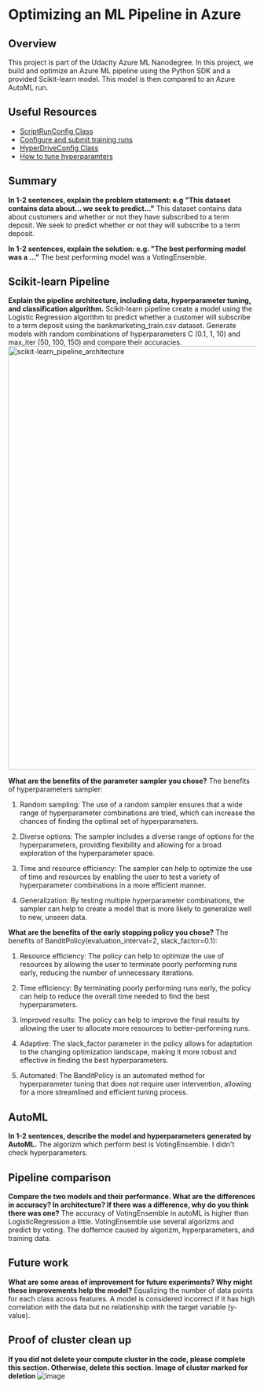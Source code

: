 # Optimizing an ML Pipeline in Azure

## Overview
This project is part of the Udacity Azure ML Nanodegree.
In this project, we build and optimize an Azure ML pipeline using the Python SDK and a provided Scikit-learn model.
This model is then compared to an Azure AutoML run.

## Useful Resources
- [ScriptRunConfig Class](https://docs.microsoft.com/en-us/python/api/azureml-core/azureml.core.scriptrunconfig?view=azure-ml-py)
- [Configure and submit training runs](https://docs.microsoft.com/en-us/azure/machine-learning/how-to-set-up-training-targets)
- [HyperDriveConfig Class](https://docs.microsoft.com/en-us/python/api/azureml-train-core/azureml.train.hyperdrive.hyperdriveconfig?view=azure-ml-py)
- [How to tune hyperparamters](https://docs.microsoft.com/en-us/azure/machine-learning/how-to-tune-hyperparameters)


## Summary
**In 1-2 sentences, explain the problem statement: e.g "This dataset contains data about... we seek to predict..."**
This dataset contains data about customers and whether or not they have subscribed to a term deposit. We seek to predict whether or not they will subscribe to a term deposit.

**In 1-2 sentences, explain the solution: e.g. "The best performing model was a ..."**
The best performing model was a VotingEnsemble.
 
## Scikit-learn Pipeline
**Explain the pipeline architecture, including data, hyperparameter tuning, and classification algorithm.**
Scikit-learn pipeline create a model using the Logistic Regression algorithm to predict whether a customer will subscribe to a term deposit using the bankmarketing_train.csv dataset. Generate models with random combinations of hyperparameters C (0.1, 1, 10) and max_iter (50, 100, 150) and compare their accuracies.
<img width="861" alt="scikit-learn_pipeline_architecture" src="https://user-images.githubusercontent.com/105419001/225234925-6cb4d960-87ef-49f2-9ee6-924ead276d50.PNG">


**What are the benefits of the parameter sampler you chose?**
The benefits of hyperparameters sampler:
1. Random sampling: The use of a random sampler ensures that a wide range of hyperparameter combinations are tried, which can increase the chances of finding the optimal set of hyperparameters.

2. Diverse options: The sampler includes a diverse range of options for the hyperparameters, providing flexibility and allowing for a broad exploration of the hyperparameter space.

3. Time and resource efficiency: The sampler can help to optimize the use of time and resources by enabling the user to test a variety of hyperparameter combinations in a more efficient manner.

4. Generalization: By testing multiple hyperparameter combinations, the sampler can help to create a model that is more likely to generalize well to new, unseen data. 

**What are the benefits of the early stopping policy you chose?**
The benefits of BanditPolicy(evaluation_interval=2, slack_factor=0.1):

1. Resource efficiency: The policy can help to optimize the use of resources by allowing the user to terminate poorly performing runs early, reducing the number of unnecessary iterations.

2. Time efficiency: By terminating poorly performing runs early, the policy can help to reduce the overall time needed to find the best hyperparameters.

3. Improved results: The policy can help to improve the final results by allowing the user to allocate more resources to better-performing runs.

4. Adaptive: The slack_factor parameter in the policy allows for adaptation to the changing optimization landscape, making it more robust and effective in finding the best hyperparameters.

5. Automated: The BanditPolicy is an automated method for hyperparameter tuning that does not require user intervention, allowing for a more streamlined and efficient tuning process.

## AutoML
**In 1-2 sentences, describe the model and hyperparameters generated by AutoML.**
The algorizm which perform best is VotingEnsemble. I didn't check hyperparameters.

## Pipeline comparison
**Compare the two models and their performance. What are the differences in accuracy? In architecture? If there was a difference, why do you think there was one?**
The accuracy of VotingEnsemble in autoML is higher than LogisticRegression a little. VotingEnsemble use several algorizms and predict by voting. The doffernce caused by algorizm, hyperparameters, and training data.

## Future work
**What are some areas of improvement for future experiments? Why might these improvements help the model?**
Equalizing the number of data points for each class across features. A model is considered incorrect if it has high correlation with the data but no relationship with the target variable (y-value).

## Proof of cluster clean up
**If you did not delete your compute cluster in the code, please complete this section. Otherwise, delete this section.**
**Image of cluster marked for deletion**
![image](https://user-images.githubusercontent.com/105419001/225190575-f7a4e3f9-e177-4486-801b-67d1b2ed59d9.png)


